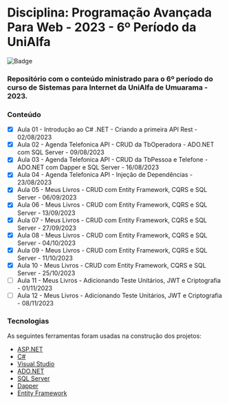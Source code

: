 # Disciplina: Programação Avançada Para Web - 2023 - 6º Período da UniAlfa

![Badge](https://img.shields.io/badge/Marcos%20Dias%20Vendramini-ASP.NET%20C%23-red)

### Repositório com o conteúdo ministrado para o 6º período do curso de Sistemas para Internet da UniAlfa de Umuarama - 2023.

### Conteúdo

- [x] Aula 01 - Introdução ao C# .NET - Criando a primeira API Rest - 02/08/2023
- [x] Aula 02 - Agenda Telefonica API - CRUD da TbOperadora - ADO.NET com SQL Server - 09/08/2023
- [x] Aula 03 - Agenda Telefonica API - CRUD da TbPessoa e Telefone - ADO.NET com Dapper e SQL Server - 16/08/2023
- [x] Aula 04 - Agenda Telefonica API - Injeção de Dependências - 23/08/2023
- [x] Aula 05 - Meus Livros - CRUD com Entity Framework, CQRS e SQL Server - 06/09/2023
- [x] Aula 06 - Meus Livros - CRUD com Entity Framework, CQRS e SQL Server - 13/09/2023
- [x] Aula 07 - Meus Livros - CRUD com Entity Framework, CQRS e SQL Server - 27/09/2023
- [x] Aula 08 - Meus Livros - CRUD com Entity Framework, CQRS e SQL Server - 04/10/2023
- [x] Aula 09 - Meus Livros - CRUD com Entity Framework, CQRS e SQL Server - 11/10/2023
- [x] Aula 10 - Meus Livros - CRUD com Entity Framework, CQRS e SQL Server - 25/10/2023
- [ ] Aula 11 - Meus Livros - Adicionando Teste Unitários, JWT e Criptografia - 01/11/2023
- [ ] Aula 12 - Meus Livros - Adicionando Teste Unitários, JWT e Criptografia - 08/11/2023

### Tecnologias

As seguintes ferramentas foram usadas na construção dos projetos:

- [ASP.NET](https://dotnet.microsoft.com/apps/aspnet)
- [C#](https://docs.microsoft.com/pt-br/dotnet/csharp/)
- [Visual Studio](https://visualstudio.microsoft.com/pt-br/)
- [ADO.NET](https://docs.microsoft.com/pt-br/dotnet/framework/data/adonet/)
- [SQL Server](https://www.microsoft.com/pt-br/sql-server/sql-server-downloads)
- [Dapper](https://github.com/DapperLib/Dapper)
- [Entity Framework](https://docs.microsoft.com/pt-br/ef/)
